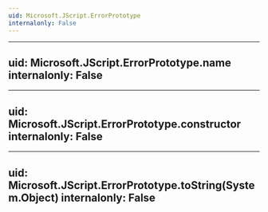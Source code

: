 ```yaml
---
uid: Microsoft.JScript.ErrorPrototype
internalonly: False
---
```


---
uid: Microsoft.JScript.ErrorPrototype.name
internalonly: False
---

---
uid: Microsoft.JScript.ErrorPrototype.constructor
internalonly: False
---

---
uid: Microsoft.JScript.ErrorPrototype.toString(System.Object)
internalonly: False
---
